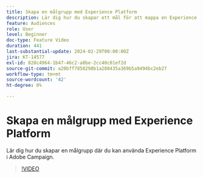 ```yaml
---
title: Skapa en målgrupp med Experience Platform
description: Lär dig hur du skapar ett mål för att mappa en Experience Platform-publik till Adobe Campaign.
feature: Audiences
role: User
level: Beginner
doc-type: Feature Video
duration: 441
last-substantial-update: 2024-02-29T00:00:00Z
jira: KT-14577
exl-id: 828c4964-1b47-46c2-a8be-2cc40c01ef2d
source-git-commit: a20bff7850298b1a280435a369b5a9494bc2eb27
workflow-type: tm+mt
source-wordcount: '42'
ht-degree: 0%

---
```


# Skapa en målgrupp med Experience Platform

Lär dig hur du skapar en målgrupp där du kan använda Experience Platform i Adobe Campaign.

>[!VIDEO](https://video.tv.adobe.com/v/3427635/?learn=on)
